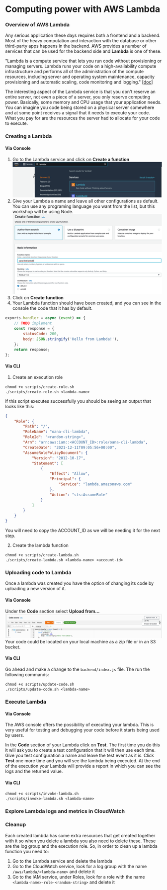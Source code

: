 # Computing power with AWS Lambda
### Overview of AWS Lambda
Any serious application these days requires both a frontend and a backend. Most of the heavy computation and interaction with the database or other third-party apps happens in the backend. AWS provides a number of services that can be used for the backend side and **Lambda** is one of these.

"Lambda is a compute service that lets you run code without provisioning or managing servers. Lambda runs your code on a high-availability compute infrastructure and performs all of the administration of the compute resources, including server and operating system maintenance, capacity provisioning and automatic scaling, code monitoring and logging." [[doc](https://docs.aws.amazon.com/lambda/latest/dg/welcome.html)]

The interesting aspect of the Lambda service is that you don't reserve an entire server, not even a piece of a server, you only reserve computing power. Basically, some memory and CPU usage that your application needs. You can imagine you code being stored on a physical server somewhere and at some point receives a signal that it needs to execute your code. What you pay for are the resources the server had to allocate for your code to execute.  
### Creating a Lambda

#### Via Console
1. Go to the Lambda service and click on **Create a function**
![img.png](imgs/create-lambda-start.png)
2. Give your Lambda a name and leave all other configurations as default. You can use any programing language you want from the list, but this workshop will be using Node.
![img.png](imgs/create-lambda-s1.png)
3. Click on **Create function**
4. Your Lambda function should have been created, and you can see in the console the code that it has by default.
```javascript
exports.handler = async (event) => {
    // TODO implement
    const response = {
        statusCode: 200,
        body: JSON.stringify('Hello from Lambda!'),
    };
    return response;
};
```
#### Via CLI
1. Create an execution role
```shell
chmod +x scripts/create-role.sh
./scripts/create-role.sh <lambda-name>
```
If this script executes successfully you should be seeing an output that looks like this:
```json
{
    "Role": {
        "Path": "/",
        "RoleName": "oana-cli-lambda",
        "RoleId": "<random-string>",
        "Arn": "arn:aws:iam::<ACCOUNT_ID>:role/oana-cli-lambda",
        "CreateDate": "2021-12-11T09:05:56+00:00",
        "AssumeRolePolicyDocument": {
            "Version": "2012-10-17",
            "Statement": [
                {
                    "Effect": "Allow",
                    "Principal": {
                        "Service": "lambda.amazonaws.com"
                    },
                    "Action": "sts:AssumeRole"
                }
            ]
        }
    }
}
```
You will need to copy the ACCOUNT_ID as we will be needing it for the next step.

2. Create the lambda function
```shell
chmod +x scripts/create-lambda.sh
./scripts/create-lambda.sh <lambda-name> <account-id>
```
### Uploading code to Lambda
Once a lambda was created you have the option of changing its code by uploading a new version of it.

#### Via Console
Under the **Code** section select **Upload from...**
![img.png](imgs/upload-code.png)
Your code could be located on your local machine as a zip file or in an S3 bucket.

#### Via CLI
Go ahead and make a change to the `backend/index.js` file. The run the following commands:
```shell
chmod +x scripts/update-code.sh
./scripts/update-code.sh <lambda-name>
```
### Execute Lambda

#### Via Console
The AWS console offers the possibility of executing your lambda. This is very useful for testing and debugging your code before it starts being used by users.

In the **Code** section of your Lambda click on **Test**. The first time you do this it will ask you to create a test configuration that it will then use each time. Give you test configuration a name and leave the test event as it is. Click **Test** one more time and you will see the lambda being executed. At the end of the execution your Lambda will provide a report in which you can see the logs and the returned value.

#### Via CLI
```shell
chmod +x scripts/invoke-lambda.sh
./scripts/invoke-lambda.sh <lambda-name>
```
### Explore Lambda logs and metrics in CloudWatch

### Cleanup
Each created lambda has some extra resources that get created together with it so when you delete a lambda you also need to delete these. These are the log group and the execution role. So, in order to clean up a lambda function you need to:
1. Go to the Lambda service and delete the lambda
2. Go to the CloudWatch service, look for a log group with the name `/aws/lambda/<lambda-name>` and delete it
3. Go to the IAM service, under Roles, look for a role with the name `<lambda-name>-role-<random-string>` and delete it

